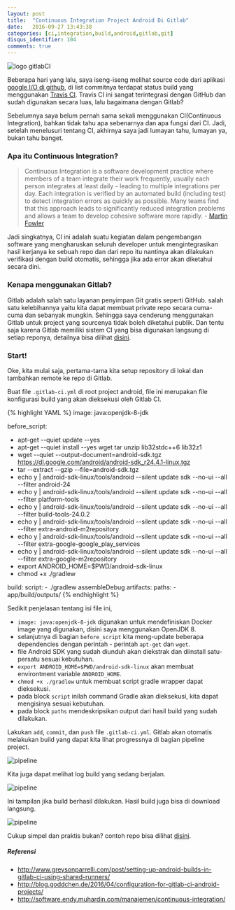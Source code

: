 ```yaml
---
layout: post
title:  "Continuous Integration Project Android Di Gitlab"
date:   2016-09-27 13:43:38 
categories: [ci,integration,build,android,gitlab,git]
disqus_identifier: 104
comments: true
---
```


![logo gitlabCI](https://gitlab.com/uploads/project/avatar/14288/icon_gitlab_ci.png)

Beberapa hari yang lalu, saya iseng-iseng melihat source code dari aplikasi [google I/O di github][iosched], di list commitnya terdapat status build yang menggunakan [Travis CI][travisCI]. Travis CI ini sangat terintegrasi dengan GitHub dan sudah digunakan secara luas, lalu bagaimana dengan Gitlab?

<!--more-->

Sebelumnya saya belum pernah sama sekali menggunakan CI(Continuous Integration), bahkan tidak tahu apa sebenarnya dan apa fungsi dari CI. Jadi, setelah menelusuri tentang CI, akhirnya saya jadi lumayan tahu, lumayan ya, bukan tahu banget.

### Apa itu Continuous Integration?
> Continuous Integration is a software development practice where members of a team integrate their work frequently, usually each person integrates at least daily - leading to multiple integrations per day. Each integration is verified by an automated build (including test) to detect integration errors as quickly as possible. Many teams find that this approach leads to significantly reduced integration problems and allows a team to develop cohesive software more rapidly. - [Martin Fowler](http://martinfowler.com/articles/continuousIntegration.html)

Jadi singkatnya, CI ini adalah suatu kegiatan dalam pengembangan software yang mengharuskan seluruh developer untuk mengintegrasikan hasil kerjanya ke sebuah repo dan dari repo itu nantinya akan dilakukan verifikasi dengan build otomatis, sehingga jika ada error akan diketahui secara dini.

### Kenapa menggunakan Gitlab?
Gitlab adalah salah satu layanan penyimpan Git gratis seperti GitHub. salah satu kelebihannya yaitu kita dapat membuat private repo secara cuma-cuma dan sebanyak mungkin. Sehingga saya cenderung menggunakan Gitlab untuk project yang sourcenya tidak boleh diketahui publik. Dan tentu saja karena Gitlab memiliki sistem CI yang bisa digunakan langsung di setiap reponya, detailnya bisa dilihat [disini][aboutgitlabci].

### Start!
Oke, kita mulai saja, pertama-tama kita setup repository di lokal dan tambahkan remote ke repo di Gitlab.

Buat file `.gitlab-ci.yml` di root project android, file ini merupakan file konfigurasi build yang akan dieksekusi oleh Gitlab CI.

{% highlight YAML %}
image: java:openjdk-8-jdk

before_script:
  - apt-get --quiet update --yes
  - apt-get --quiet install --yes wget tar unzip lib32stdc++6 lib32z1
  - wget --quiet --output-document=android-sdk.tgz https://dl.google.com/android/android-sdk_r24.4.1-linux.tgz
  - tar --extract --gzip --file=android-sdk.tgz
  - echo y | android-sdk-linux/tools/android --silent update sdk --no-ui --all --filter android-24
  - echo y | android-sdk-linux/tools/android --silent update sdk --no-ui --all --filter platform-tools
  - echo y | android-sdk-linux/tools/android --silent update sdk --no-ui --all --filter build-tools-24.0.2
  - echo y | android-sdk-linux/tools/android --silent update sdk --no-ui --all --filter extra-android-m2repository
  - echo y | android-sdk-linux/tools/android --silent update sdk --no-ui --all --filter extra-google-google_play_services
  - echo y | android-sdk-linux/tools/android --silent update sdk --no-ui --all --filter extra-google-m2repository
  - export ANDROID_HOME=$PWD/android-sdk-linux
  - chmod +x ./gradlew

build:
  script:
    - ./gradlew assembleDebug
  artifacts:
    paths:
    - app/build/outputs/
{% endhighlight %}

Sedikit penjelasan tentang isi file ini, 

- `image: java:openjdk-8-jdk` digunakan untuk mendefiniskan Docker image yang digunakan, disini saya menggunakan OpenJDK 8.
- selanjutnya di bagian `before_script` kita meng-update beberapa dependencies dengan perintah - perintah `apt-get` dan `wget`.
- file Android SDK yang sudah diunduh akan diekstrak dan diinstall satu-persatu sesuai kebutuhan.
- `export ANDROID_HOME=$PWD/android-sdk-linux` akan membuat environtment variable `ANDROID_HOME`.
- `chmod +x ./gradlew` untuk membuat script gradle wrapper dapat dieksekusi.
- pada block `script` inilah command Gradle akan dieksekusi, kita dapat mengisinya sesuai kebutuhan.
- pada block `paths` mendeskripsikan output dari hasil build yang sudah dilakukan.

Lakukan `add`, `commit`, dan `push` file `.gitlab-ci.yml`. Gitlab akan otomatis melakukan build yang dapat kita lihat progressnya di bagian pipeline project.

![pipeline](http://s16.postimg.org/9r0t37645/Screenshot_092716_121338_PM.jpg)

Kita juga dapat melihat log build yang sedang berjalan.

![pipeline](http://s22.postimg.org/4htquadfl/Screenshot_092716_121405_PM.jpg)

Ini tampilan jika build berhasil dilakukan. Hasil build juga bisa di download langsung.

![pipeline](http://s15.postimg.org/mkp4mypnf/Screenshot_092716_121847_PM.jpg)

Cukup simpel dan praktis bukan? contoh repo bisa dilihat [disini][gitlabCI].

##### Referensi
- http://www.greysonparrelli.com/post/setting-up-android-builds-in-gitlab-ci-using-shared-runners/
- http://blog.goddchen.de/2016/04/configuration-for-gitlab-ci-android-projects/
- http://software.endy.muhardin.com/manajemen/continuous-integration/


[iosched]: https://github.com/google/iosched
[travisCI]: https://travis-ci.org/
[gitlabCI]: https://gitlab.com/dekzitfz/GitlabCIExample
[aboutgitlabci]: https://about.gitlab.com/gitlab-ci/